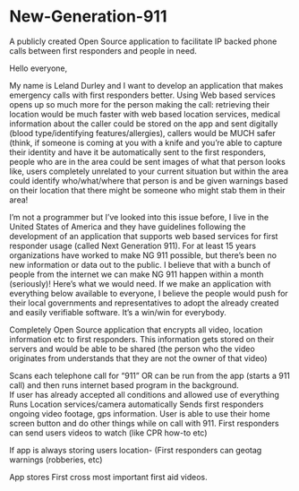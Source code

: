 # New-Generation-911
A publicly created Open Source application to facilitate IP backed phone calls between first responders and people in need.



Hello everyone, 

My name is Leland Durley and I want to develop an application that makes emergency calls with first responders better. Using Web based services opens up so much more for the person making the call: retrieving their location would be much faster with web based location services, medical information about the caller could be stored on the app and sent digitally (blood type/identifying features/allergies), callers would be MUCH safer (think, if someone is coming at you with a knife and you’re able to capture their identity and have it be automatically sent to the first responders, people who are in the area could be sent images of what that person looks like, users completely unrelated to your current situation but within the area could identify who/what/where that person is and be given warnings based on their location that there might be someone who might stab them in their area! 

I’m not a programmer but I’ve looked into this issue before, I live in the United States of America and they have guidelines following the development of an application that supports web based services for first responder usage (called Next Generation 911). For at least 15 years organizations have worked to make NG 911 possible, but there’s been no new information or data out to the public. I believe that with a bunch of people from the internet we can make NG 911 happen within a month (seriously)! Here’s what we would need. If we make an application with everything below available to everyone, I believe the people would push for their local governments and representatives to adopt the already created and easily verifiable software. It’s a win/win for everybody. 


Completely Open Source application that encrypts all video, location information etc to first responders. This information gets stored on their servers and would be able to be shared (the person who the video originates from understands that they are not the owner of that video) 

Scans each telephone call for “911” OR can be run from the app (starts a 911 call) and then runs internet based program in the background.  
If user has already accepted all conditions and allowed use of everything
Runs Location services/camera automatically 
Sends first responders ongoing video footage, gps information. 
User is able to use their home screen button and do other things while on call with 911. 
First responders can send users videos to watch (like CPR how-to etc) 

If app is always storing users location- (First responders can geotag warnings (robberies, etc)


App stores First cross most important first aid videos. 










